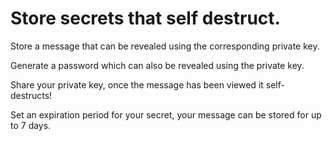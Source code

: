 # Store secrets that self destruct.

Store a message that can be revealed using the corresponding private key.

Generate a password which can also be revealed using the private key.

Share your private key, once the message has been viewed it self-destructs!

Set an expiration period for your secret, your message can be stored for up to 7 days.

